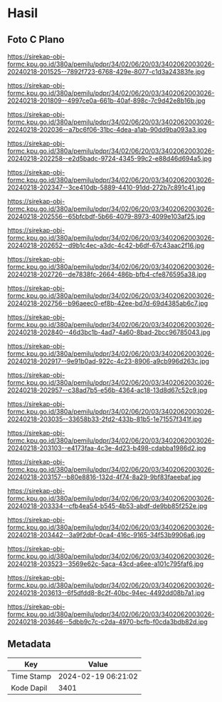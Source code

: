# Hasil

## Foto C Plano

https://sirekap-obj-formc.kpu.go.id/380a/pemilu/pdpr/34/02/06/20/03/3402062003026-20240218-201525--7892f723-6768-429e-8077-c1d3a24383fe.jpg

https://sirekap-obj-formc.kpu.go.id/380a/pemilu/pdpr/34/02/06/20/03/3402062003026-20240218-201809--4997ce0a-661b-40af-898c-7c9d42e8b16b.jpg

https://sirekap-obj-formc.kpu.go.id/380a/pemilu/pdpr/34/02/06/20/03/3402062003026-20240218-202036--a7bc6f06-31bc-4dea-a1ab-90dd9ba093a3.jpg

https://sirekap-obj-formc.kpu.go.id/380a/pemilu/pdpr/34/02/06/20/03/3402062003026-20240218-202258--e2d5badc-9724-4345-99c2-e88d46d694a5.jpg

https://sirekap-obj-formc.kpu.go.id/380a/pemilu/pdpr/34/02/06/20/03/3402062003026-20240218-202347--3ce410db-5889-4410-91dd-272b7c891c41.jpg

https://sirekap-obj-formc.kpu.go.id/380a/pemilu/pdpr/34/02/06/20/03/3402062003026-20240218-202556--65bfcbdf-5b66-4079-8973-4099e103af25.jpg

https://sirekap-obj-formc.kpu.go.id/380a/pemilu/pdpr/34/02/06/20/03/3402062003026-20240218-202652--d9b1c4ec-a3dc-4c42-b6df-67c43aac2f16.jpg

https://sirekap-obj-formc.kpu.go.id/380a/pemilu/pdpr/34/02/06/20/03/3402062003026-20240218-202726--de7838fc-2664-486b-bfb4-cfe876595a38.jpg

https://sirekap-obj-formc.kpu.go.id/380a/pemilu/pdpr/34/02/06/20/03/3402062003026-20240218-202756--b96aeec0-ef8b-42ee-bd7d-69d4385ab6c7.jpg

https://sirekap-obj-formc.kpu.go.id/380a/pemilu/pdpr/34/02/06/20/03/3402062003026-20240218-202840--46d3bc1b-4ad7-4a60-8bad-2bcc96785043.jpg

https://sirekap-obj-formc.kpu.go.id/380a/pemilu/pdpr/34/02/06/20/03/3402062003026-20240218-202917--9e91b0ad-922c-4c23-8906-a9cb996d263c.jpg

https://sirekap-obj-formc.kpu.go.id/380a/pemilu/pdpr/34/02/06/20/03/3402062003026-20240218-202957--c38ad7b5-e56b-4364-ac18-13d8d67c52c9.jpg

https://sirekap-obj-formc.kpu.go.id/380a/pemilu/pdpr/34/02/06/20/03/3402062003026-20240218-203035--33658b33-2fd2-433b-81b5-1e71557f341f.jpg

https://sirekap-obj-formc.kpu.go.id/380a/pemilu/pdpr/34/02/06/20/03/3402062003026-20240218-203103--e4173faa-4c3e-4d23-b498-cdabba1986d2.jpg

https://sirekap-obj-formc.kpu.go.id/380a/pemilu/pdpr/34/02/06/20/03/3402062003026-20240218-203157--b80e8816-132d-4f74-8a29-9bf83faeebaf.jpg

https://sirekap-obj-formc.kpu.go.id/380a/pemilu/pdpr/34/02/06/20/03/3402062003026-20240218-203334--cfb4ea54-b545-4b53-abdf-de9bb85f252e.jpg

https://sirekap-obj-formc.kpu.go.id/380a/pemilu/pdpr/34/02/06/20/03/3402062003026-20240218-203442--3a9f2dbf-0ca4-416c-9165-34f53b9906a6.jpg

https://sirekap-obj-formc.kpu.go.id/380a/pemilu/pdpr/34/02/06/20/03/3402062003026-20240218-203523--3569e62c-5aca-43cd-a6ee-a101c795faf6.jpg

https://sirekap-obj-formc.kpu.go.id/380a/pemilu/pdpr/34/02/06/20/03/3402062003026-20240218-203613--6f5dfdd8-8c2f-40bc-94ec-4492dd08b7a1.jpg

https://sirekap-obj-formc.kpu.go.id/380a/pemilu/pdpr/34/02/06/20/03/3402062003026-20240218-203646--5dbb9c7c-c2da-4970-bcfb-f0cda3bdb82d.jpg


## Metadata

| Key        | Value               |
| ---------- | ------------------- |
| Time Stamp | 2024-02-19 06:21:02 |
| Kode Dapil | 3401                |



